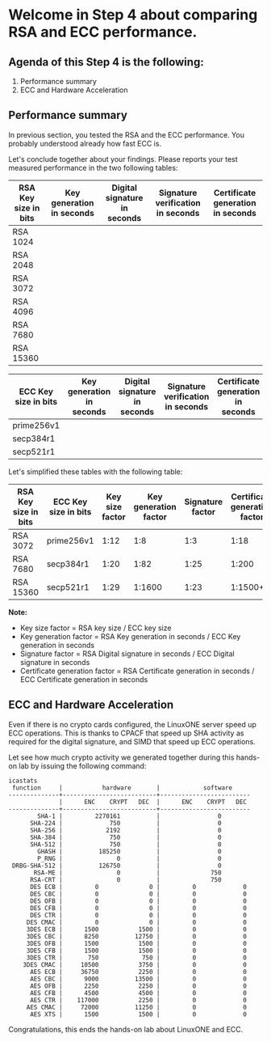 # Welcome in Step 4 about comparing RSA and ECC performance.

## Agenda of this Step 4 is the following:
1. Performance summary
2. ECC and Hardware Acceleration

## Performance summary
In previous section, you tested the RSA and the ECC performance. You probably understood already how fast ECC is.

Let's conclude together about your findings. Please reports your test measured performance in the two following tables:

RSA Key size in bits | Key generation in seconds |  Digital signature in seconds  | Signature verification in seconds  | Certificate generation in seconds
------------ | ------------------ | ----------------------- | --------------------------- | --------------------------
RSA 1024     | | | |
RSA 2048     | | | |
RSA 3072     | | | |
RSA 4096     | | | |
RSA 7680     | | | |
RSA 15360    | | | |


ECC Key size in bits | Key generation in seconds |  Digital signature in seconds  | Signature verification in seconds  | Certificate generation in seconds
------------ | ------------------ | ----------------------- | --------------------------- | --------------------------
prime256v1    | | | |
secp384r1     | | | |
secp521r1     | | | |

Let's simplified these tables with the following table:

RSA Key size in bits | ECC Key size in bits |  Key size factor  | Key generation factor | Signature factor  | Certificate generation factor
------------ | ------------------ | ----------------------- | --------------------------- | -------------------------- | ----------
RSA 3072 | prime256v1    | 1:12 | 1:8 | 1:3 | 1:18
RSA 7680 | secp384r1     | 1:20 | 1:82 | 1:25 | 1:200
RSA 15360 | secp521r1     | 1:29 | 1:1600 | 1:23 | 1:1500+

**Note:**
* Key size factor = RSA key size / ECC key size
* Key generation factor = RSA Key generation in seconds / ECC Key generation in seconds
* Signature factor = RSA Digital signature in seconds / ECC Digital signature in seconds
* Certificate generation factor = RSA Certificate generation in seconds / ECC Certificate generation in seconds

## ECC and Hardware Acceleration

Even if there is no crypto cards configured, the LinuxONE server speed up ECC operations. This is thanks to CPACF that speed up SHA activity as required for the digital signature, and SIMD that speed up ECC operations.

Let see how much crypto activity we generated together during this hands-on lab by issuing the following command:
```
icastats
 function     |           hardware       |            software
--------------+--------------------------+-------------------------
              |      ENC    CRYPT   DEC  |      ENC    CRYPT   DEC 
--------------+--------------------------+-------------------------
        SHA-1 |         2270161          |                0
      SHA-224 |             750          |                0
      SHA-256 |            2192          |                0
      SHA-384 |             750          |                0
      SHA-512 |             750          |                0
        GHASH |          185250          |                0
        P_RNG |               0          |                0
 DRBG-SHA-512 |          126750          |                0
       RSA-ME |               0          |              750
      RSA-CRT |               0          |              750
      DES ECB |         0              0 |         0             0
      DES CBC |         0              0 |         0             0
      DES OFB |         0              0 |         0             0
      DES CFB |         0              0 |         0             0
      DES CTR |         0              0 |         0             0
     DES CMAC |         0              0 |         0             0
     3DES ECB |      1500           1500 |         0             0
     3DES CBC |      8250          12750 |         0             0
     3DES OFB |      1500           1500 |         0             0
     3DES CFB |      1500           1500 |         0             0
     3DES CTR |       750            750 |         0             0
    3DES CMAC |     10500           3750 |         0             0
      AES ECB |     36750           2250 |         0             0
      AES CBC |      9000          13500 |         0             0
      AES OFB |      2250           2250 |         0             0
      AES CFB |      4500           4500 |         0             0
      AES CTR |    117000           2250 |         0             0
     AES CMAC |     72000          11250 |         0             0
      AES XTS |      1500           1500 |         0             0

```

Congratulations, this ends the hands-on lab about LinuxONE and ECC.
